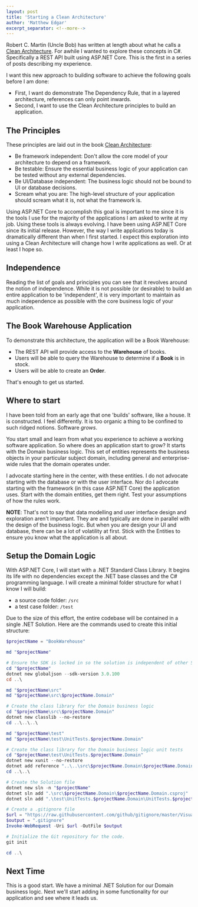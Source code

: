 ```yaml
---
layout: post
title: 'Starting a Clean Architecture'
author: 'Matthew Edgar'
excerpt_separator: <!--more-->
---
```


Robert C. Martin (Uncle Bob) has written at length about what he calls a [Clean Architecture][clean-arch-blog]. For
awhile I wanted to explore these concepts in C#. Specifically a REST API built using ASP.NET Core. This is the first
in a series of posts describing my experience.

<!--more-->

I want this new approach to building software to achieve the following goals before I am done:

- First, I want do demonstrate The Dependency Rule, that in a layered architecture, references can only point inwards.
- Second, I want to use the Clean Architecture principles to build an application.

## The Principles

These principles are laid out in the book [Clean Architecture][clean-arch-book]:

- Be framework independent: Don't allow the core model of your architecture to depend on a framework.
- Be testable: Ensure the essential business logic of your application can be tested without any external dependencies.
- Be UI/Database independent: The business logic should not be bound to UI or database decisions.
- Scream what you are: The high-level structure of your application should scream what it is, not what the framework is.

Using ASP.NET Core to accomplish this goal is important to me since it is the tools I use for the majority of the
applications I am asked to write at my job. Using these tools is always evolving. I have been using ASP.NET Core since its
initial release. However, the way I write applications today is dramatically different than when I first started. I expect
this exploration into using a Clean Architecture will change how I write applications as well. Or at least I hope so.

## Independence

Reading the list of goals and principles you can see that it revolves around the notion of independence. While it is not
possible (or desirable) to build an entire application to be 'independent', it is very important to maintain as much
independence as possible with the core business logic of your application.

## The Book Warehouse Application

To demonstrate this architecture, the application will be a Book Warehouse:

- The REST API will provide access to the **Warehouse** of books.
- Users will be able to query the Warehouse to determine if a **Book** is in stock.
- Users will be able to create an **Order**.

That's enough to get us started.

## Where to start

I have been told from an early age that one 'builds' software, like a house. It is constructed. I feel differently. It is
too organic a thing to be confined to such ridged notions. Software _grows_.

You start small and learn from what you experience to achieve a working software application. So where does an application start to grow? It starts with the Domain business logic. This set of entities represents the business objects in
your particular subject domain, including general and enterprise-wide rules that the domain operates under.

I advocate starting here in the center, with these entities. I do not advocate starting with the database or
with the user interface. Nor do I advocate starting with the framework (in this case ASP.NET Core) the application
uses. Start with the domain entities, get them right. Test your assumptions of how the rules work.

**NOTE**: That's not to say that data modelling and user interface design and exploration aren't important. They are
and typically are done in parallel with the design of the business logic. But when you are design your UI and database,
there can be a lot of volatility at first. Stick with the Entities to ensure you know what the application is all about.

## Setup the Domain Logic

With ASP.NET Core, I will start with a .NET Standard Class Library. It begins its life with no dependencies except the .NET base classes and the C# programming language. I will create a minimal folder structure for what I know I will build:

- a source code folder: `/src`
- a test case folder: `/test`

Due to the size of this effort, the entire codebase will be contained in a single .NET Solution. Here are the commands
used to create this initial structure:

```powershell
$projectName = "BookWarehouse"

md "$projectName"

# Ensure the SDK is locked in so the solution is independent of other SDK versions
cd "$projectName"
dotnet new globaljson --sdk-version 3.0.100
cd ..\

md "$projectName\src"
md "$projectName\src\$projectName.Domain"

# Create the class library for the Domain business logic
cd "$projectName\src\$projectName.Domain"
dotnet new classlib --no-restore
cd ..\..\..\

md "$projectName\test"
md "$projectName\test\UnitTests.$projectName.Domain"

# Create the class library for the Domain business logic unit tests
cd "$projectName\test\UnitTests.$projectName.Domain"
dotnet new xunit --no-restore
dotnet add reference "..\..\src\$projectName.Domain\$projectName.Domain.csproj"
cd ..\..\

# Create the Solution file
dotnet new sln -n "$projectName"
dotnet sln add ".\src\$projectName.Domain\$projectName.Domain.csproj"
dotnet sln add ".\test\UnitTests.$projectName.Domain\UnitTests.$projectName.Domain.csproj"

# Create a .gitignore file
$url = "https://raw.githubusercontent.com/github/gitignore/master/VisualStudio.gitignore"
$output = ".gitignore"
Invoke-WebRequest -Uri $url -OutFile $output

# Initialize the Git repository for the code.
git init

cd ..\
```

## Next Time

This is a good start. We have a minimal .NET Solution for our Domain business logic. Next we'll start
adding in some functionality for our application and see where it leads us.

[clean-arch-blog]: http://blog.cleancoder.com/uncle-bob/2012/08/13/the-clean-architecture.html
[clean-arch-book]: https://www.amazon.com/Clean-Architecture-Craftsmans-Software-Structure/dp/0134494164
